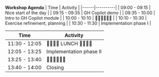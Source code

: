 **Workshop Agenda**
| Time | Activity |
|------|----------|
| 09:00 - 09:15 | Nice start of the day |
| 09:15 - 09:35 | GH Copilot demo |
| 09:35 - 10:00 | Intro to GH Copilot module |
| 10:00 - 10:10 | 🍵🍵🍵🍵🍵🍵 |
| 10:10 - 10:30 | Exercise refinement, planning |
| 10:30 - 11:30 | Implementation phase I |

| Time | Activity |
|------|----------|
| 11:30 - 12:05 | 🍴🍴🍖🍗 LUNCH 🥩🥓🍴🍴 |
| 12:05 - 13:25 | Implementation phase II |
| 13:25 - 13:40 | 🍵🍵🍵🍵🍵🍵 |
| 13:40 - 14:00 | Closing |
